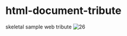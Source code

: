 # html-document-tribute
skeletal sample web tribute
![26](https://user-images.githubusercontent.com/70542185/200027032-5d2c6367-9050-4474-9db7-edf953575010.png)
